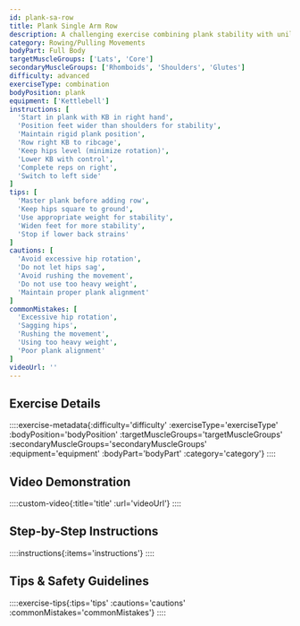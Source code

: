 ```yaml
---
id: plank-sa-row
title: Plank Single Arm Row
description: A challenging exercise combining plank stability with unilateral rowing, developing anti-rotation core strength while building back muscles and testing full-body stability.
category: Rowing/Pulling Movements
bodyPart: Full Body
targetMuscleGroups: ['Lats', 'Core']
secondaryMuscleGroups: ['Rhomboids', 'Shoulders', 'Glutes']
difficulty: advanced
exerciseType: combination
bodyPosition: plank
equipment: ['Kettlebell']
instructions: [
  'Start in plank with KB in right hand',
  'Position feet wider than shoulders for stability',
  'Maintain rigid plank position',
  'Row right KB to ribcage',
  'Keep hips level (minimize rotation)',
  'Lower KB with control',
  'Complete reps on right',
  'Switch to left side'
]
tips: [
  'Master plank before adding row',
  'Keep hips square to ground',
  'Use appropriate weight for stability',
  'Widen feet for more stability',
  'Stop if lower back strains'
]
cautions: [
  'Avoid excessive hip rotation',
  'Do not let hips sag',
  'Avoid rushing the movement',
  'Do not use too heavy weight',
  'Maintain proper plank alignment'
]
commonMistakes: [
  'Excessive hip rotation',
  'Sagging hips',
  'Rushing the movement',
  'Using too heavy weight',
  'Poor plank alignment'
]
videoUrl: ''
---
```


## Exercise Details

::::exercise-metadata{:difficulty='difficulty' :exerciseType='exerciseType' :bodyPosition='bodyPosition' :targetMuscleGroups='targetMuscleGroups' :secondaryMuscleGroups='secondaryMuscleGroups' :equipment='equipment' :bodyPart='bodyPart' :category='category'}
::::

## Video Demonstration

::::custom-video{:title='title' :url='videoUrl'}
::::

## Step-by-Step Instructions

::::instructions{:items='instructions'}
::::

## Tips & Safety Guidelines

::::exercise-tips{:tips='tips' :cautions='cautions' :commonMistakes='commonMistakes'}
::::
